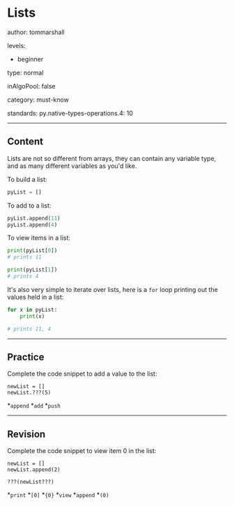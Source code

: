 # Lists
author: tommarshall

levels:

  - beginner

type: normal

inAlgoPool: false

category: must-know

standards:
  py.native-types-operations.4: 10

---
## Content

Lists are not so different from arrays, they can contain any variable type, and as many different variables as you'd like.

To build a list:
```python
pyList = []
```
To add to a list:
```python
pyList.append(11)
pyList.append(4)
```

To view items in a list:
```python
print(pyList[0])
# prints 11

print(pyList[1])
# prints 4
```

It's also very simple to iterate over lists, here is a `for` loop printing out the values held in a list:

```python
for x in pyList:
    print(x)

# prints 11, 4
```

---
## Practice

Complete the code snippet to add a value to the list:

```
newList = []
newList.???(5)
```

*`append`
*`add`
*`push`

---
## Revision

Complete the code snippet to view item 0 in the list:

```
newList = []
newList.append(2)

???(newList???)
```

*`print`
*`[0]`
*`{0}`
*`view`
*`append`
*`(0)`